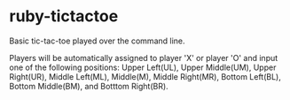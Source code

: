 # ruby-tictactoe
Basic tic-tac-toe played over the command line.

Players will be automatically assigned to player 'X' or player 'O' and input one of the following positions: Upper Left(UL), Upper Middle(UM), Upper Right(UR), Middle Left(ML), Middle(M), Middle Right(MR), Bottom Left(BL), Bottom Middle(BM), and Botttom Right(BR).  